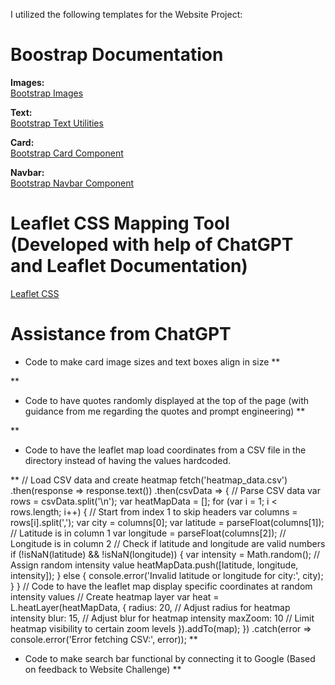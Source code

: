 I utilized the following templates for the Website Project:

# Boostrap Documentation

**Images:**  
[Bootstrap Images](https://getbootstrap.com/docs/5.3/content/images/)

**Text:**  
[Bootstrap Text Utilities](https://getbootstrap.com/docs/5.3/utilities/text/)

**Card:**  
[Bootstrap Card Component](https://getbootstrap.com/docs/5.3/components/card/)

**Navbar:**  
[Bootstrap Navbar Component](https://getbootstrap.com/docs/5.3/components/navs-tabs/)

# Leaflet CSS Mapping Tool (Developed with help of ChatGPT and Leaflet Documentation)

[Leaflet CSS](https://unpkg.com/leaflet@1.7.1/dist/leaflet.css)

# Assistance from ChatGPT

- Code to make card image sizes and text boxes align in size
**
<style>
    .card-img-top {
        height: 400px; /* Adjust the height of the images (This was done with help of ChatGPT)*/  
        object-fit: cover;
    }

    .card-body {
        height: 900px; /* Adjust the height of the card body (This was done with help of ChatGPT)*/
        overflow: auto; /* Enable scrolling if the content exceeds the height (This was done with help of ChatGPT)*/
    }

    .card-title {
        height: 60px; /* Ensure the same height for all card titles(This was done with help of ChatGPT) */
    }
</style>**

- Code to have quotes randomly displayed at the top of the page (with guidance from me regarding the quotes and prompt engineering)
**<!-- Display random historic quote (This was done with help of ChatGPT) -->
<div id="quote-container" class="container">
    <blockquote class="blockquote text-center">
        <p id="quote"></p>
        <footer class="blockquote-footer" id="author"></footer>
    </blockquote>
</div>

<script>
    // Array of historic quotes (This was done with help of ChatGPT)
    const quotes = [
        { quote: "The only true wisdom is in knowing you know nothing.", author: "Socrates" },
        { quote: "The only way to do great work is to love what you do.", author: "Steve Jobs" },
        { quote: "I have a dream.", author: "Martin Luther King Jr." },
        { quote: "In three words I can sum up everything I've learned about life: It goes on.", author: "Robert Frost" },
        { quote: "To be yourself in a world that is constantly trying to make you something else is the greatest accomplishment.", author: "Ralph Waldo Emerson" },
        { quote: "You miss 100% of the Shots you dont take", author: "Wayne Gretsky or maybe Micheal Jordan"},
        { quote: "Milk is good for you", author:"United Milk Alliance"},
        {quote:"It takes something more than intelligence to act intelligently", author:"Fyodor Dostoyevsky"},
        // Add more quotes as needed
    ];

    // Function to display a random quote
    function displayRandomQuote() {
        const randomIndex = Math.floor(Math.random() * quotes.length);
        const randomQuote = quotes[randomIndex];
        document.getElementById('quote').textContent = randomQuote.quote;
        document.getElementById('author').textContent = randomQuote.author;
    }

    // Display a random quote when the page loads
    window.addEventListener('DOMContentLoaded', displayRandomQuote);
</script>**
- Code to have the leaflet map load coordinates from a CSV file in the directory instead of having the values hardcoded.

** 
 // Load CSV data and create heatmap
fetch('heatmap_data.csv')
    .then(response => response.text())
    .then(csvData => {
        // Parse CSV data
        var rows = csvData.split('\n');
        var heatMapData = [];
        for (var i = 1; i < rows.length; i++) { // Start from index 1 to skip headers
            var columns = rows[i].split(',');
            var city = columns[0];
            var latitude = parseFloat(columns[1]); // Latitude is in column 1
            var longitude = parseFloat(columns[2]); // Longitude is in column 2
            // Check if latitude and longitude are valid numbers
            if (!isNaN(latitude) && !isNaN(longitude)) {
                var intensity = Math.random(); // Assign random intensity value
                heatMapData.push([latitude, longitude, intensity]);
            } else {
                console.error('Invalid latitude or longitude for city:', city);
            }
        }
        // Code to have the leaflet map display specific coordinates at random intensity values
        // Create heatmap layer
        var heat = L.heatLayer(heatMapData, {
            radius: 20, // Adjust radius for heatmap intensity
            blur: 15, // Adjust blur for heatmap intensity
            maxZoom: 10 // Limit heatmap visibility to certain zoom levels
        }).addTo(map);
    })
    .catch(error => console.error('Error fetching CSV:', error));
**
- Code to make search bar functional by connecting it to Google (Based on feedback to Website Challenge)
**<script>
                function search() {
                    // Get the search query from the input field
                    var searchQuery = document.getElementById('search-input').value;
            
                    // Construct the Google search URL
                    var googleSearchUrl = "https://www.google.com/search?q=" + encodeURIComponent(searchQuery);
            
                    // Redirect the user to the Google search results page
                    window.location.href = googleSearchUrl;
            
                    // Prevent the form from submitting to a different page
                    event.preventDefault();
                }
            </script>**

- Debugging the embeding of My Resume into an HTML File.

**<head>
    <meta charset="UTF-8">
    <meta name="viewport" content="width=device-width, initial-scale=1.0">
    <title>My Resume</title>
</head>
<body>
    <h1>David Keptsi's Resume</h1>
    <embed src="Dkeptsi Resume 2024.pdf" type="application/pdf" width="100%" height="800px">
</body>
</html>**

```

** (MIT License)**

